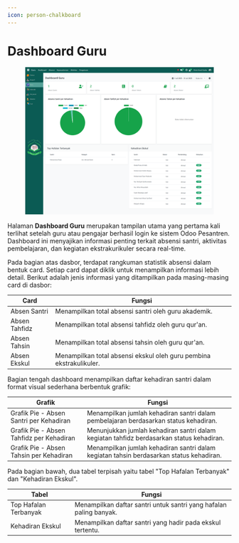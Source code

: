 ```yaml
---
icon: person-chalkboard
---
```


# Dashboard Guru

<figure><img src="../../.gitbook/assets/image (5).png" alt=""><figcaption></figcaption></figure>

Halaman **Dashboard Guru** merupakan tampilan utama yang pertama kali terlihat setelah guru atau pengajar berhasil login ke sistem Odoo Pesantren. Dashboard ini menyajikan informasi penting terkait absensi santri, aktivitas pembelajaran, dan kegiatan ekstrakurikuler secara real-time.&#x20;

Pada bagian atas dasbor, terdapat rangkuman statistik absensi dalam bentuk card. Setiap card dapat diklik untuk menampilkan informasi lebih detail. Berikut adalah jenis informasi yang ditampilkan pada masing-masing card di dasbor:

| Card          | Fungsi                                                              |
| ------------- | ------------------------------------------------------------------- |
| Absen Santri  | Menampilkan total absensi santri oleh guru akademik.                |
| Absen Tahfidz | Menampilkan total absensi tahfidz oleh guru qur'an.                 |
| Absen Tahsin  | Menampilkan total absensi tahsin oleh guru qur'an.                  |
| Absen Ekskul  | Menampilkan total absensi ekskul oleh guru pembina ekstrakulikuler. |

Bagian tengah dashboard menampilkan daftar kehadiran santri dalam format visual sederhana berbentuk grafik:

| Grafik                                   | Fungsi                                                                                   |
| ---------------------------------------- | ---------------------------------------------------------------------------------------- |
| Grafik Pie - Absen Santri per Kehadiran  | Menampilkan jumlah kehadiran santri dalam pembelajaran berdasarkan status kehadiran.     |
| Grafik Pie - Absen Tahfidz per Kehadiran | Menunjukkan jumlah kehadiran santri dalam kegiatan tahfidz berdasarkan status kehadiran. |
| Grafik Pie - Absen Tahsin per Kehadiran  | Menampilkan jumlah kehadiran santri dalam kegiatan tahsin berdasarkan status kehadiran.  |

Pada bagian bawah, dua tabel terpisah yaitu tabel "Top Hafalan Terbanyak" dan "Kehadiran Ekskul".

| Tabel                 | Fungsi                                                             |
| --------------------- | ------------------------------------------------------------------ |
| Top Hafalan Terbanyak | Menampilkan daftar santri untuk santri yang hafalan paling banyak. |
| Kehadiran Ekskul      | Menampilkan daftar santri yang hadir pada ekskul tertentu.         |
